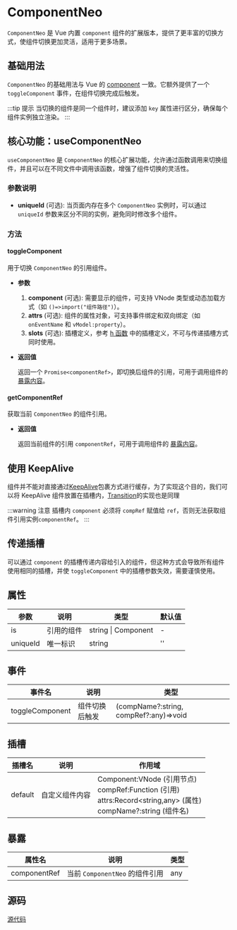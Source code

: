 # ComponentNeo

`ComponentNeo` 是 Vue 内置 `component` 组件的扩展版本，提供了更丰富的切换方式，使组件切换更加灵活，适用于更多场景。

## 基础用法

`ComponentNeo` 的基础用法与 Vue 的 [component](https://cn.vuejs.org/api/built-in-special-elements.html#component) 一致。它额外提供了一个 `toggleComponent` 事件，在组件切换完成后触发。

:::tip 提示
当切换的组件是同一个组件时，建议添加 `key` 属性进行区分，确保每个组件实例独立渲染。
:::

<demo vue="components/component-neo/base.vue"/>

## 核心功能：useComponentNeo

`useComponentNeo` 是 `ComponentNeo` 的核心扩展功能，允许通过函数调用来切换组件，并且可以在不同文件中调用该函数，增强了组件切换的灵活性。

### 参数说明

- **uniqueId** (可选): 当页面内存在多个 `ComponentNeo` 实例时，可以通过 `uniqueId` 参数来区分不同的实例，避免同时修改多个组件。

### 方法

#### toggleComponent

用于切换 `ComponentNeo` 的引用组件。

- **参数**
  1. **component** (可选): 需要显示的组件，可支持 VNode 类型或动态加载方式（如 `()=>import("组件路径")`）。
  2. **attrs** (可选): 组件的属性对象，可支持事件绑定和双向绑定（如 `onEventName` 和 `vModel:property`）。
  3. **slots** (可选): 插槽定义，参考 [h 函数](https://cn.vuejs.org/api/render-function.html#h) 中的插槽定义，不可与传递插槽方式同时使用。

- **返回值**

  返回一个 `Promise<componentRef>`，即切换后组件的引用，可用于调用组件的 [暴露内容](https://cn.vuejs.org/api/sfc-script-setup.html#defineexpose)。

#### getComponentRef

获取当前 `ComponentNeo` 的组件引用。

- **返回值**

  返回当前组件的引用 `componentRef`，可用于调用组件的 [暴露内容](https://cn.vuejs.org/api/sfc-script-setup.html#defineexpose)。

<demo
  vue="components/component-neo/use-hook.vue"
  :vueFiles="['components/component-neo/use-hook.vue', 'components/component-neo/text.vue']"
/>

## 使用 KeepAlive

组件并不能对直接通过[KeepAlive](https://cn.vuejs.org/guide/built-ins/keep-alive.html#keepalive)包裹方式进行缓存，为了实现这个目的，我们可以将 KeepAlive 组件放置在插槽内，[Transition](https://vuejs.org/guide/built-ins/transition.html)的实现也是同理

:::warning 注意
插槽内 `component` 必须将 `compRef` 赋值给 `ref`，否则无法获取组件引用实例`componentRef`。
:::

<demo
  vue="components/component-neo/keep-state.vue"
  :vueFiles="['components/component-neo/keep-state.vue', 'components/component-neo/count.vue', 'components/component-neo/text.vue']"
/>

## 传递插槽

可以通过 `component` 的插槽传递内容给引入的组件，但这种方式会导致所有组件使用相同的插槽，并使 `toggleComponent` 中的插槽参数失效，需要谨慎使用。

<demo
  vue="components/component-neo/custom-slot.vue"
  :vueFiles="['components/component-neo/custom-slot.vue', 'components/component-neo/count.vue', 'components/component-neo/text.vue']"
/>

## 属性

| 参数      | 说明           | 类型                    | 默认值 |
| --------- | -------------- | ----------------------- | ------ |
| is        | 引用的组件     | string \| Component     | -      |
| uniqueId  | 唯一标识       | string                  | ''     |

## 事件

| 事件名          | 说明           | 类型                                   |
| --------------- | -------------- | -------------------------------------- |
| toggleComponent | 组件切换后触发 | (compName?:string, compRef?:any)=>void |

## 插槽

| 插槽名  | 说明           | 作用域                                                       |
| ------- | -------------- | ------------------------------------------------------------ |
| default | 自定义组件内容 | Component:VNode (引用节点)<br />compRef:Function (引用)<br />attrs:Record<string,any> (属性)<br />compName?:string (组件名) |

## 暴露

| 属性名       | 说明                       | 类型         |
| ------------ | -------------------------- | ------------ |
| componentRef | 当前 `ComponentNeo` 的组件引用 | any          |

## 源码

[源代码](https://github.com/nixwai/mortise-tenon/blob/main/packages/components/src/component-neo/src/component-neo.vue)
